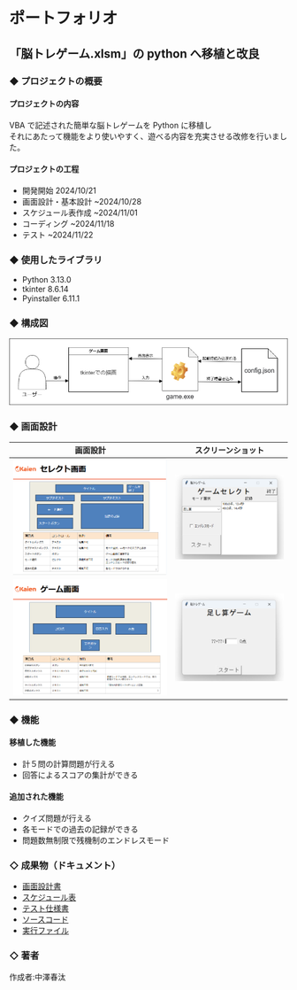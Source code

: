 # ポートフォリオ

## 「脳トレゲーム.xlsm」の python へ移植と改良

### ◆ プロジェクトの概要

#### プロジェクトの内容

VBA で記述された簡単な脳トレゲームを Python に移植し\
それにあたって機能をより使いやすく、遊べる内容を充実させる改修を行いました。

#### プロジェクトの工程

- 開発開始 2024/10/21
- 画面設計・基本設計 ~2024/10/28
- スケジュール表作成 ~2024/11/01
- コーディング ~2024/11/18
- テスト ~2024/11/22

### ◆ 使用したライブラリ

- Python 3.13.0
- tkinter 8.6.14
- Pyinstaller 6.11.1

### ◆ 構成図

![configuration.png](md/configuration.png)

### ◆ 画面設計
|画面設計|スクリーンショット|
|---|---|
|![image1.png](md/image1.png)|![screen_shot1.png](md/screen_shot1.png)|
|![image2.png](md/image2.png)|![screen_shot2.png](md/screen_shot2.png)|

### ◆ 機能
#### 移植した機能
- 計５問の計算問題が行える
- 回答によるスコアの集計ができる
#### 追加された機能
- クイズ問題が行える
- 各モードでの過去の記録ができる
- 問題数無制限で残機制のエンドレスモード

### ◇ 成果物（ドキュメント）

- [画面設計書](https://github.com/haru315/porting-game/blob/main/%E8%84%B3%E3%83%88%E3%83%AC%E3%82%B2%E3%83%BC%E3%83%A0_%E7%94%BB%E9%9D%A2%E8%A8%AD%E8%A8%88%E6%9B%B8.pdf)
- [スケジュール表](https://github.com/haru315/porting-game/blob/main/%E8%84%B3%E3%83%88%E3%83%AC%E3%82%B2%E3%83%BC%E3%83%A0%E6%A9%9F%E8%83%BD%E4%B8%80%E8%A6%A7%E3%83%BB%E3%82%B9%E3%82%B1%E3%82%B8%E3%83%A5%E3%83%BC%E3%83%AB%E8%A1%A8.pdf)
- [テスト仕様書](https://github.com/haru315/porting-game/blob/main/%E8%84%B3%E3%83%88%E3%83%AC%E3%82%B2%E3%83%BC%E3%83%A0%E3%83%86%E3%82%B9%E3%83%88%E4%BB%95%E6%A7%98%E6%9B%B8.pdf)
- [ソースコード](https://github.com/haru315/porting-game/blob/main/game.py)
- [実行ファイル](https://github.com/haru315/porting-game/blob/main/game.exe)

### ◇ 著者

作成者:中澤春汰
